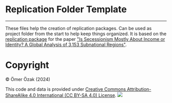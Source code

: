 # Replication Folder Template
---

These files help the creation of replication packages. Can be used as project folder from the start to help keep things organized. It is based on the [replication package](https://10.0.20.161/zenodo.14048457) for the paper ["Is Secessionism Mostly About Income or Identity? A Global Analysis of 3,153 Subnational Regions"]().

# Copyright 

&copy; Ömer Özak (2024)

This code and data is provided under [Creative Commons Attribution-ShareAlike 4.0 International (CC BY-SA 4.0) License](https://creativecommons.org/licenses/by-sa/4.0/). ![](http://mirrors.creativecommons.org/presskit/buttons/88x31/svg/by-sa.svg)
